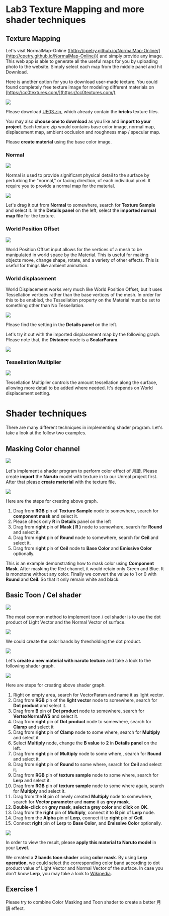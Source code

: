 # Lab3 Texture Mapping and more shader techniques

## Texture Mapping

Let's visit NormalMap-Online ([http://cpetry.github.io/NormalMap-Online/](http://cpetry.github.io/NormalMap-Online/)) and simply provide any image. This web app is able to generate all the useful maps for you by uploading photo to the website. Simply select each map from the middle panel and hit Download. 

Here is another option for you to download user-made texture. You could found completely free texture image for modeling different materials on [https://cc0textures.com/](https://cc0textures.com/).

![](https://raw.githubusercontent.com/hkbu-kennycheng/uelabs/master/lab2/Search%20Results%20on%20CC0%20Textures%20-%20Google%20Chrome%205_8_2020%208_31_25%20am.png)

<!-- <iframe src="https://cc0textures.com/list?sort=Popular" style="width:100%; height:500px" border=0></iframe> -->

Please download [UE03.zip](https://raw.githubusercontent.com/hkbu-kennycheng/uelabs/master/lab3/UE03.zip), which already contain the **bricks** texture files.

You may also **choose one to download** as you like and **import to your project**. Each texture zip would contains base color image, normal map, displacement map, ambient occlusion and roughness map / specular map.

Please **create material** using the base color image. 

### Normal

![](https://docs.unrealengine.com/Images/Resources/ContentExamples/MaterialNodes/1_9/1_9_Normal.webp)

Normal is used to provide significant physical detail to the surface by perturbing the "normal," or facing direction, of each individual pixel. It require you to provide a normal map for the material.

![](https://raw.githubusercontent.com/hkbu-kennycheng/uelabs/master/lab2/Bricks051_2K_Color_Mat%205_8_2020%209_23_41%20am.png)

Let's drag it out from **Normal** to somewhere, search for **Texture Sample** and select it. In the **Details panel** on the left, select the **imported normal map file** for the texture.


### World Position Offset

![](https://docs.unrealengine.com/Images/Resources/ContentExamples/MaterialNodes/1_10/1_10_WPO.webp)

World Position Offset input allows for the vertices of a mesh to be manipulated in world space by the Material. This is useful for making objects move, change shape, rotate, and a variety of other effects. This is useful for things like ambient animation.

### World displacement

World Displacement works very much like World Position Offset, but it uses Tessellation vertices rather than the base vertices of the mesh. In order for this to be enabled, the Tessellation property on the Material must be set to something other than No Tessellation.

![](https://raw.githubusercontent.com/hkbu-kennycheng/uelabs/master/lab2/tessellation.png)

Please find the setting in the **Details panel** on the left.

Let's try it out with the imported displacement map by the following graph. Please note that, the **Distance** node is a **ScalarParam**.

![](https://docs.unrealengine.com/Images/Engine/Rendering/Materials/MaterialInputs/DisplacementNetwork.webp)

### Tessellation Multiplier

![](https://docs.unrealengine.com/Images/Resources/ContentExamples/MaterialNodes/1_12/1_12_TessMult.webp)

Tessellation Multiplier controls the amount tessellation along the surface, allowing more detail to be added where needed. It's depends on World displacement setting.


# Shader techniques

There are many different techniques in implementing shader program. Let's take a look at the follow two examples.

## Masking Color channel

![](https://p1.pstatp.com/large/pgc-image/4ed1b6cea47f4a228a5b707a5a839dc3)

Let's  implement a shader program to perform color effect of 月讀. Please create **import** the **Naruto** model with texture in to our Unreal project first. After that please **create material** with the texture file.

![](https://raw.githubusercontent.com/hkbu-kennycheng/uelabs/master/lab3/naruto-texture_Mat1%207_8_2020%206_48_11%20am.png)

Here are the steps for creating above graph.

1. Drag from **RGB** pin of **Texture Sample** node to somewhere, search for **component mask** and select it.
2. Please check only **R** in **Details** panel on the left
3. Drag from **right** pin of **Mask ( R )** node to somewhere, search for **Round** and select it.
4. Drag from **right** pin of **Round** node to somewhere, search for **Ceil** and select it.
5. Drag from **right** pin of **Ceil** node to **Base Color** and **Emissive Color** optionally.

This is an example demonstrating how to mask color using **Component Mask**. After masking the Red channel, it would retain only Green and Blue. It is monotone without any color. Finally we convert the value to 1 or 0 with **Round** and **Ceil**. So that it only remain white and black.

## Basic Toon / Cel shader

![](https://i.kinja-img.com/gawker-media/image/upload/t_original/fphocokn4ieej96zh9ai.jpg)

The most common method to implement toon / cel shader is to use the dot product of Light Vector and the Normal Vector of surface.

![](https://koenig-media.raywenderlich.com/uploads/2018/02/unreal-engine-cel-shading-06.jpg)

We could create the color bands by thresholding the dot product.

![](https://koenig-media.raywenderlich.com/uploads/2018/02/unreal-engine-cel-shading-07.jpg)

Let's **create a new material with naruto texture** and take a look to the following shader graph.

![](https://raw.githubusercontent.com/hkbu-kennycheng/uelabs/master/lab3/naruto-texture_Mat_tone%207_8_2020%208_38_55%20am.png)

Here are steps for creating above shader graph.

1. Right on empty area, search for VectorParam and name it as light vector.
2. Drag from **RGB** pin of the **light vector** node to somewhere, search for **Dot product** and select it.
3. Drag from **B** pin of **Dot product** node to somewhere, search for **VertexNormalWS** and select it.
4. Drag from **right** pin of **Dot product** node to somewhere, search for **Clamp** and select it
5. Drag from **right** pin of **Clamp** node to some where, search for **Multiply** and select it
6. Select **Multiply** node, change the **B value** to **2** in **Details panel** on the left.
7. Drag from **right** pin of **Multiply** node to some where,, search for **Round** and select it.
8.  Drag from **right** pin of **Round** to some where, search for **Ceil** and select it.
9. Drag from **RGB** pin of **texture sample** node to some where, search for **Lerp** and select it.
10. Drag from **RGB** pin of **texture sample** node to some where again, search for **Multiply** and select it.
11. Drag from the **B** pin of newly created **Multiply** node to somewhere, search for **Vector parameter** and **name** it as **grey mask**.
12. **Double-click** on **grey mask**, **select a grey color** and **click** on **OK**.
13. Drag from the **right** pin of **Multiply**, connect it to **B** pin of **Lerp** node.
14. Drag from the **Alpha** pin of **Lerp**, connect it to **right** pin of **Ceil**.
15. Connect **right** pin of **Lerp** to **Base Color**, and **Emissive Color** optionally.

![](https://raw.githubusercontent.com/hkbu-kennycheng/uelabs/master/lab3/MyProject6%20-%20Unreal%20Editor%207_8_2020%209_33_16%20am.png)

In order to view the result, please **apply this material to Naruto model** in your **Level**.

We created a **2 bands toon shader** using **color mask**. By using **Lerp operation**, we could select the corresponding color band according to dot product value of Light Vector and Normal Vector of the surface. In case you don't know **Lerp**, you may take a look to [Wikipedia](https://en.wikipedia.org/wiki/Linear_interpolation).

## Exercise 1

Please try to combine Color Masking and Toon shader to create a better 月讀 effect.

